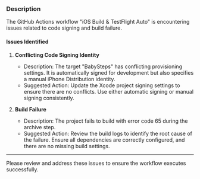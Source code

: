 ### Description
The GitHub Actions workflow "iOS Build & TestFlight Auto" is encountering issues related to code signing and build failure.

#### Issues Identified
1. **Conflicting Code Signing Identity**
   - Description: The target "BabySteps" has conflicting provisioning settings. It is automatically signed for development but also specifies a manual iPhone Distribution identity.
   - Suggested Action: Update the Xcode project signing settings to ensure there are no conflicts. Use either automatic signing or manual signing consistently.

2. **Build Failure**
   - Description: The project fails to build with error code 65 during the archive step.
   - Suggested Action: Review the build logs to identify the root cause of the failure. Ensure all dependencies are correctly configured, and there are no missing build settings.

---
Please review and address these issues to ensure the workflow executes successfully.